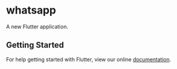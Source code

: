 # whatsapp

A new Flutter application.

## Getting Started

For help getting started with Flutter, view our online
[documentation](https://flutter.io/).
